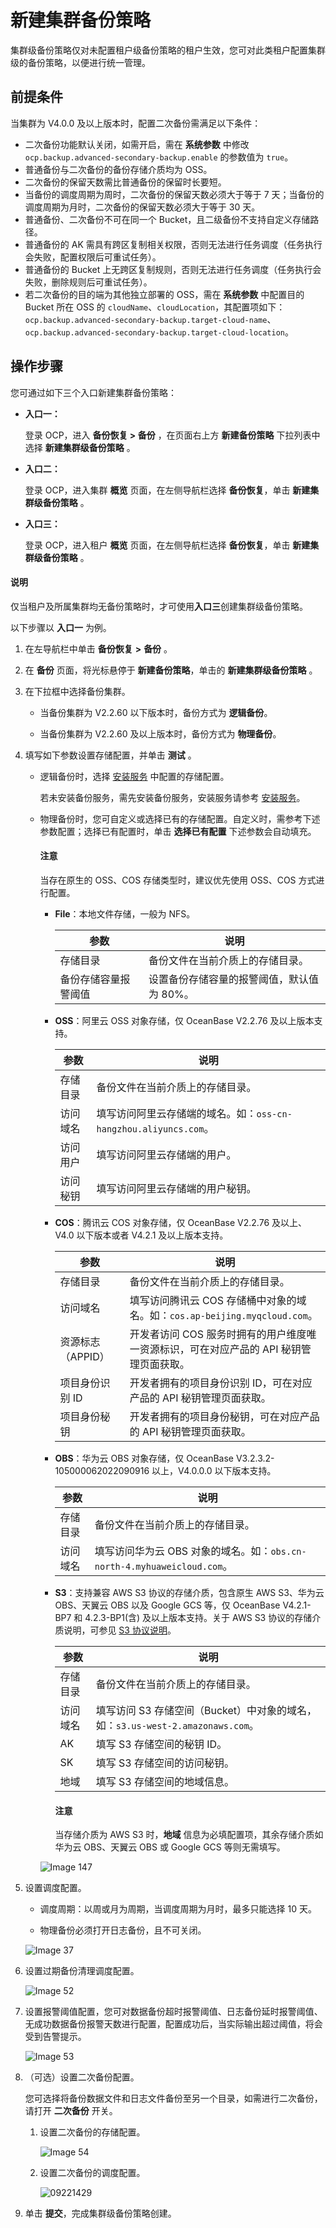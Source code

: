 # 新建集群备份策略

集群级备份策略仅对未配置租户级备份策略的租户生效，您可对此类租户配置集群级的备份策略，以便进行统一管理。

## 前提条件

当集群为 V4.0.0 及以上版本时，配置二次备份需满足以下条件：

* 二次备份功能默认关闭，如需开启，需在 **系统参数** 中修改 `ocp.backup.advanced-secondary-backup.enable` 的参数值为 `true`。
* 普通备份与二次备份的备份存储介质均为 OSS。
* 二次备份的保留天数需比普通备份的保留时长要短。
* 当备份的调度周期为周时，二次备份的保留天数必须大于等于 7 天；当备份的调度周期为月时，二次备份的保留天数必须大于等于 30 天。
* 普通备份、二次备份不可在同一个 Bucket，且二级备份不支持自定义存储路径。
* 普通备份的 AK 需具有跨区复制相关权限，否则无法进行任务调度（任务执行会失败，配置权限后可重试任务）。
* 普通备份的 Bucket 上无跨区复制规则，否则无法进行任务调度（任务执行会失败，删除规则后可重试任务）。
* 若二次备份的目的端为其他独立部署的 OSS，需在 **系统参数** 中配置目的 Bucket 所在 OSS 的 `cloudName`、`cloudLocation`，其配置项如下：`ocp.backup.advanced-secondary-backup.target-cloud-name`、`ocp.backup.advanced-secondary-backup.target-cloud-location`。

## 操作步骤

您可通过如下三个入口新建集群备份策略：

* **入口一：**

    登录 OCP，进入 **备份恢复 > 备份** ，在页面右上方 **新建备份策略** 下拉列表中选择 **新建集群级备份策略** 。

* **入口二：**

    登录 OCP，进入集群 **概览** 页面，在左侧导航栏选择 **备份恢复**，单击 **新建集群级备份策略** 。

* **入口三：**

    登录 OCP，进入租户 **概览** 页面，在左侧导航栏选择 **备份恢复**，单击 **新建集群级备份策略** 。

<main id="notice" type='explain'>
<h4>说明</h4>
<p>仅当租户及所属集群均无备份策略时，才可使用<b>入口三</b>创建集群级备份策略。</p>
</main>

以下步骤以 **入口一** 为例。

1. 在左导航栏中单击 **备份恢复** **\>** **备份** 。

2. 在 **备份** 页面，将光标悬停于 **新建备份策略**，单击的 **新建集群级备份策略** 。

3. 在下拉框中选择备份集群。

   * 当备份集群为 V2.2.60 以下版本时，备份方式为 **逻辑备份**。

   * 当备份集群为 V2.2.60 及以上版本时，备份方式为 **物理备份**。

4. 填写如下参数设置存储配置，并单击 **测试** 。

   * 逻辑备份时，选择 [安装服务](../../1000.manage-backup-and-recovery-service/200.installation-services.md) 中配置的存储配置。

     若未安装备份服务，需先安装备份服务，安装服务请参考 [安装服务](../../1000.manage-backup-and-recovery-service/200.installation-services.md)。

   * 物理备份时，您可自定义或选择已有的存储配置。自定义时，需参考下述参数配置；选择已有配置时，单击 **选择已有配置** 下述参数会自动填充。

      <main id="notice" type='notice'>
      <h4>注意</h4>
      <p>当存在原生的 OSS、COS 存储类型时，建议优先使用 OSS、COS 方式进行配置。</p>
      </main>

      * **File**：本地文件存储，一般为 NFS。

         | 参数  |  说明  |
         |--------|-------|
         | 存储目录  |  备份文件在当前介质上的存储目录。  |
         | 备份存储容量报警阈值  |  设置备份存储容量的报警阈值，默认值为 80%。  |

      * **OSS**：阿里云 OSS 对象存储，仅 OceanBase V2.2.76 及以上版本支持。

         | 参数  |  说明  |
         |--------|-------|
         | 存储目录  |  备份文件在当前介质上的存储目录。  |
         | 访问域名  |  填写访问阿里云存储端的域名。如：`oss-cn-hangzhou.aliyuncs.com`。  |
         | 访问用户  |  填写访问阿里云存储端的用户。  |
         | 访问秘钥  |  填写访问阿里云存储端的用户秘钥。  |

      * **COS**：腾讯云 COS 对象存储，仅 OceanBase V2.2.76 及以上、V4.0 以下版本或者 V4.2.1 及以上版本支持。

         | 参数  |  说明  |
         |--------|-------|
         | 存储目录  |  备份文件在当前介质上的存储目录。  |
         | 访问域名  |  填写访问腾讯云 COS 存储桶中对象的域名。如：`cos.ap-beijing.myqcloud.com`。  |
         | 资源标志（APPID）  |  开发者访问 COS 服务时拥有的用户维度唯一资源标识，可在对应产品的 API 秘钥管理页面获取。  |
         | 项目身份识别 ID  |  开发者拥有的项目身份识别 ID，可在对应产品的 API 秘钥管理页面获取。  |
         | 项目身份秘钥  |  开发者拥有的项目身份秘钥，可在对应产品的 API 秘钥管理页面获取。  |

      * **OBS**：华为云 OBS 对象存储，仅 OceanBase V3.2.3.2-105000062022090916 以上，V4.0.0.0 以下版本支持。

         | 参数  |  说明  |
         |--------|-------|
         | 存储目录  |  备份文件在当前介质上的存储目录。  |
         | 访问域名  |  填写访问华为云 OBS 对象的域名。如：`obs.cn-north-4.myhuaweicloud.com`。  |

      * **S3**：支持兼容 AWS S3 协议的存储介质，包含原生 AWS S3、华为云 OBS、天翼云 OBS 以及 Google GCS 等，仅 OceanBase V4.2.1-BP7 和 4.2.3-BP1(含) 及以上版本支持。关于 AWS S3 协议的存储介质说明，可参见 [S3 协议说明](../../../2100.appendix/900.s3-overview.md)。

         | 参数  |  说明  |
         |--------|-------|
         | 存储目录  |  备份文件在当前介质上的存储目录。  |
         | 访问域名  |  填写访问 S3 存储空间（Bucket）中对象的域名，如：`s3.us-west-2.amazonaws.com`。  |
         | AK  |  填写 S3 存储空间的秘钥 ID。  |
         | SK  |  填写 S3 存储空间的访问秘钥。  |
         | 地域  |  填写 S3 存储空间的地域信息。  |

         <main id="notice" type='notice'>
         <h4>注意</h4>
         <p>当存储介质为 AWS S3 时，<b>地域</b> 信息为必填配置项，其余存储介质如华为云 OBS、天翼云 OBS 或 Google GCS 等则无需填写。</p>
         </main>

     ![Image 147](https://obbusiness-private.oss-cn-shanghai.aliyuncs.com/doc/img/ocp/431/%E5%AD%98%E5%82%A8%E9%85%8D%E7%BD%AE.png)

5. 设置调度配置。

   * 调度周期：以周或月为周期，当调度周期为月时，最多只能选择 10 天。

   * 物理备份必须打开日志备份，且不可关闭。

   ![Image 37](https://obbusiness-private.oss-cn-shanghai.aliyuncs.com/doc/img/ocp/401/%E9%9B%86%E7%BE%A4%E8%B0%83%E5%BA%A6%E9%85%8D%E7%BD%AE1.png)

6. 设置过期备份清理调度配置。

   ![Image 52](https://help-static-aliyun-doc.aliyuncs.com/assets/img/zh-CN/1307669461/p428171.png)

7. 设置报警阈值配置，您可对数据备份超时报警阈值、日志备份延时报警阈值、无成功数据备份报警天数进行配置，配置成功后，当实际输出超过阈值，将会受到告警提示。

   ![Image 53](https://obbusiness-private.oss-cn-shanghai.aliyuncs.com/doc/img/ocp/410/%E6%8A%A5%E8%AD%A6%E9%98%88%E5%80%BC%E9%85%8D%E7%BD%AE.png)

8. （可选）设置二次备份配置。

   您可选择将备份数据文件和日志文件备份至另一个目录，如需进行二次备份，请打开 **二次备份** 开关。

   1. 设置二次备份的存储配置。

      ![Image 54](https://help-static-aliyun-doc.aliyuncs.com/assets/img/zh-CN/1307669461/p428178.png)

   2. 设置二次备份的调度配置。

      ![09221429](https://help-static-aliyun-doc.aliyuncs.com/assets/img/zh-CN/2859542361/p328243.png)

9. 单击 **提交**，完成集群级备份策略创建。

